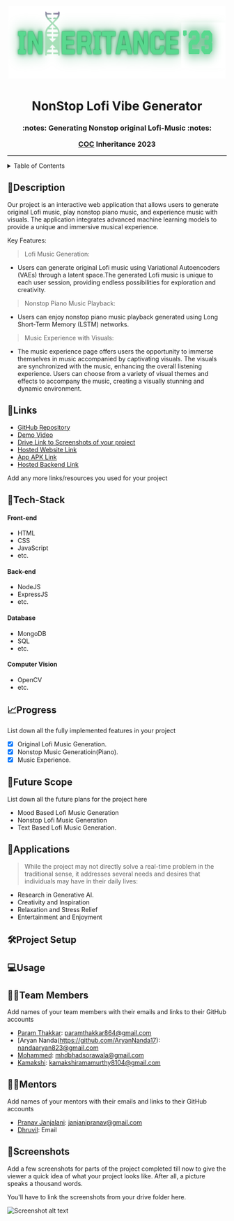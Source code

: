 <h1 align="center">
  <a href="https://github.com/CommunityOfCoders/Inheritance-2023">
    <img src="./Assets/Inheritance.png" alt="CoC Inheritance 2023" width="500" height="166">
  </a>
  <br>
  
</h1>
<p>
<h1 align = "center" > <strong>NonStop Lofi Vibe Generator</strong> <br></h1>

<h3 align = "center">

</p>
 :notes: Generating Nonstop original Lofi-Music :notes:

[COC](https://github.com/CommunityOfCoders/Inheritance-2023) Inheritance 2023<br></h3>

</div>
<hr>

<details>
<summary>Table of Contents</summary>

- [Description](#description)
- [Links](#links)
- [Tech Stack](#tech-stack)
- [Progress](#progress)
- [Future Scope](#future-scope)
- [Applications](#applications)
- [Project Setup](#project-setup)
- [Usage](#usage)
- [Team Members](#team-members)
- [Mentors](#mentors)
- [Screenshots](#screenshots)

</details>

## 📝Description

Our project is an interactive web application that allows users to generate original Lofi music, play nonstop piano music, and experience music with visuals. The application integrates advanced machine learning models to provide a unique and immersive musical experience.

Key Features:

> Lofi Music Generation:

- Users can generate original Lofi music using Variational Autoencoders (VAEs) through a latent space.The generated Lofi music is unique to each user session, providing endless possibilities for exploration and creativity.

> Nonstop Piano Music Playback:

- Users can enjoy nonstop piano music playback generated using Long Short-Term Memory (LSTM) networks.
  
> Music Experience with Visuals:
- The music experience page offers users the opportunity to immerse themselves in music accompanied by captivating visuals. The visuals are synchronized with the music, enhancing the overall listening experience. Users can choose from a variety of visual themes and effects to accompany the music, creating a visually stunning and dynamic environment.


## 🔗Links

- [GitHub Repository](https://github.com/AryanNanda17/NonStop-Lofi-Vibe-Generator)
- [Demo Video]()
- [Drive Link to Screenshots of your project]()
- [Hosted Website Link]()
- [App APK Link]()
- [Hosted Backend Link]()

Add any more links/resources you used for your project

## 🤖Tech-Stack

#### Front-end
- HTML
- CSS
- JavaScript
- etc.

#### Back-end
- NodeJS
- ExpressJS
- etc.

#### Database
- MongoDB
- SQL
- etc.

#### Computer Vision
- OpenCV
- etc.

## 📈Progress

List down all the fully implemented features in your project

- [x] Original Lofi Music Generation. 
- [x] Nonstop Music Generatioin(Piano).
- [x] Music Experience.  

## 🔮Future Scope

List down all the future plans for the project here

- Mood Based Lofi Music Generation
- Nonstop Lofi Music Generation
- Text Based Lofi Music Generation. 

## 💸Applications

>While the project may not directly solve a real-time problem in the traditional sense, it addresses several needs and desires that individuals may have in their daily lives:
- Research in Generative AI.
- Creativity and Inspiration
- Relaxation and Stress Relief
- Entertainment and Enjoyment

## 🛠Project Setup



## 💻Usage



## 👨‍💻Team Members

Add names of your team members with their emails and links to their GitHub accounts

- [Param Thakkar](https://github.com/ParamThakkar123): paramthakkar864@gmail.com
- [Aryan Nanda(https://github.com/AryanNanda17): nandaaryan823@gmail.com
- [Mohammed](https://github.com/mohammed052): mhdbhadsorawala@gmail.com
- [Kamakshi](https://github.com/Kamakshi8104): kamakshiramamurthy8104@gmail.com

## 👨‍🏫Mentors

Add names of your mentors with their emails and links to their GitHub accounts

- [Pranav Janjalani]([https://github.com/](https://github.com/pranavjanjani)): janjanipranav@gmail.com
- [Dhruvil](https://github.com/): Email 

## 📱Screenshots
Add a few screenshots for parts of the project completed till now to give the viewer a quick idea of what your project looks like. After all, a picture speaks a thousand words.

You'll have to link the screenshots from your drive folder here.

![Screenshot alt text](https://i.redd.it/qp8ocyzvyj8a1.jpg "Here is a screenshot")
